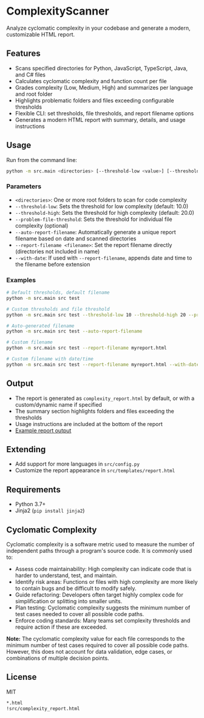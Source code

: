 # ComplexityScanner


Analyze cyclomatic complexity in your codebase and generate a modern, customizable HTML report.

## Features
- Scans specified directories for Python, JavaScript, TypeScript, Java, and C# files
- Calculates cyclomatic complexity and function count per file
- Grades complexity (Low, Medium, High) and summarizes per language and root folder
- Highlights problematic folders and files exceeding configurable thresholds
- Flexible CLI: set thresholds, file thresholds, and report filename options
- Generates a modern HTML report with summary, details, and usage instructions

## Usage

Run from the command line:

```sh
python -m src.main <directories> [--threshold-low <value>] [--threshold-high <value>] [--problem-file-threshold <value>] [--auto-report-filename] [--report-filename <filename>] [--with-date]
```

### Parameters
- `<directories>`: One or more root folders to scan for code complexity
- `--threshold-low`: Sets the threshold for low complexity (default: 10.0)
- `--threshold-high`: Sets the threshold for high complexity (default: 20.0)
- `--problem-file-threshold`: Sets the threshold for individual file complexity (optional)
- `--auto-report-filename`: Automatically generate a unique report filename based on date and scanned directories
- `--report-filename <filename>`: Set the report filename directly (directories not included in name)
- `--with-date`: If used with `--report-filename`, appends date and time to the filename before extension

### Examples

```sh
# Default thresholds, default filename
python -m src.main src test

# Custom thresholds and file threshold
python -m src.main src test --threshold-low 10 --threshold-high 20 --problem-file-threshold 15

# Auto-generated filename
python -m src.main src test --auto-report-filename

# Custom filename
python -m src.main src test --report-filename myreport.html

# Custom filename with date/time
python -m src.main src test --report-filename myreport.html --with-date
```

## Output
- The report is generated as `complexity_report.html` by default, or with a custom/dynamic name if specified
- The summary section highlights folders and files exceeding the thresholds
- Usage instructions are included at the bottom of the report
- [Example report output](complexity_report.html)

## Extending
- Add support for more languages in `src/config.py`
- Customize the report appearance in `src/templates/report.html`

## Requirements
- Python 3.7+
- Jinja2 (`pip install jinja2`)

## Cyclomatic Complexity

Cyclomatic complexity is a software metric used to measure the number of independent paths through a program's source code. It is commonly used to:
- Assess code maintainability: High complexity can indicate code that is harder to understand, test, and maintain.
- Identify risk areas: Functions or files with high complexity are more likely to contain bugs and be difficult to modify safely.
- Guide refactoring: Developers often target highly complex code for simplification or splitting into smaller units.
- Plan testing: Cyclomatic complexity suggests the minimum number of test cases needed to cover all possible code paths.
- Enforce coding standards: Many teams set complexity thresholds and require action if these are exceeded.

**Note:** The cyclomatic complexity value for each file corresponds to the minimum number of test cases required to cover all possible code paths. However, this does not account for data validation, edge cases, or combinations of multiple decision points.

## License
MIT

````markdown
*.html
!src/complexity_report.html
````
